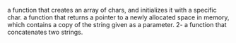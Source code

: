  a function that creates an array of chars, and initializes it with a specific char.
  a function that returns a pointer to a newly allocated space in memory, which contains a copy of the string given as a parameter.
 2- a function that concatenates two strings.

